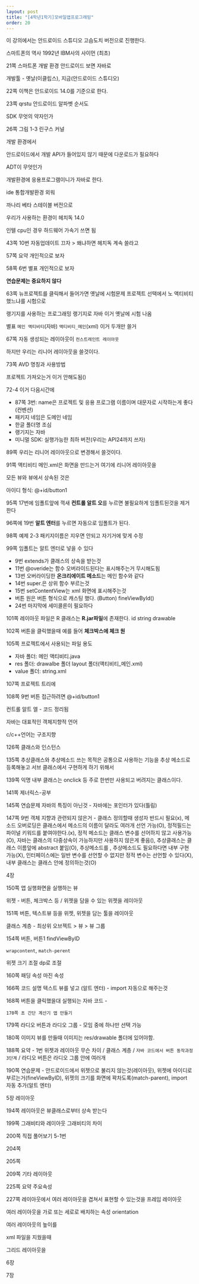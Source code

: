 ```yaml
---
layout: post
title: "[4학년1학기]모바일앱프로그래밍"
order: 20
---
```


이 강의에서는 안드로이드 스튜디오 고슴도치 버전으로 진행한다. 

스마트폰의 역사
1992년 IBM사의 사이먼 (최초)


21쪽 스마트폰 개발 환경
안드로이드 보면 자바로 


개발툴 - 옛날(이클립스), 지금(안드로이드 스튜디오)

22쪽 이책은 안드로이드 14.0를 기준으로 한다.

23쪽 qrstu 안드로이드 알파벳 순서도

SDK 무엇의 약자인가

26쪽 그림 1-3 린구스 커널

개발 환경에서 

안드로이드에서 개발 API가 들어있지 않기 때문에 다운로드가 필요하다

ADT이 무엇인가

개발환경에 응용프로그램이니가 자바로 한다.

ide 통합개발환경 외워

까나리 베타  스테이블 버전으로 

우리가 사용하는 환경이 헤치독 14.0

인텔 cpu인 경우 하드웨어 가속기 쓰면 됨

43쪽 10번 자동업데이트 끄자 > 왜냐하면 헤치독 계속 쓸라고

57쪽 요약 개인적으로 보자

58쪽 6번 별표 개인적으로 보자

**연습문제는 중요하지 않다**


63쪽 뉴프로젝트를 클릭해서 들어가면 옛날에 시험문제 프로젝트 선택에서 노 액티비티 했느냐를 시험으로 

랭기지를 사용하는 프로그래밍 랭기지로 자바 이거 옛날에 시험 나옴

별표 `메인 액티비티`(자바) `액티비티_메인`(xml) 이거 두개만 쓸거

67쪽 자동 생성되는 레이아웃이 `컨스트레인트 레이아웃`

하지만 우리는 리니어 레이아웃을 쓸것이다.

73쪽 AVD 명칭과 사용방법

프로젝트 가져오는거 이거 안해도됨()

72-4 이거 다음시간에

* 87쪽 3번: name은 프로젝트 및 응용 프로그램 이름이며 대문자로 시작하는게 좋다(컨벤션)
* 패키지 네임은 도메인 네임
* 한글 폴더명 조심
* 랭기지는 자바
* 미니멀 SDK: 실행가능한 최하 버전(우리는 API24까지 쓰자)

89쪽 우리는 리니어 레이아웃으로 변경해서 쓸것이다.

91쪽 액티비티 메인.xml은 화면을 만드는거 여기에 리니어 레이아웃을

모든 뷰와 뷰에서 상속된 것은 

아이디 형식: @+id/button1

95쪽 17번에 임폴트앞에 꺽새 **컨트롤 알트 오**를 누르면 불필요하게 임폴트된것을 제거한다

96쪽에 19번 **알트 엔터**를 누르면 자동으로 임폴트가 된다.

98쪽 예제 2-3 패키지이름은 지우면 안되고 자기거에 맞게 수정

99쪽 임폴트는 알트 엔터로 넣을 수 있다

* 9번 extends가 클래스의 상속을 받는것
* 11번 @overide는 함수 오버라이드된다는 표시해주는거 무시해도됨
* 13번 오버라이딩한 **온크리에이트 메소드**는 메인 함수와 같다
* 14번 super.은 상위 함수 부르는것
* 15번 setContentView는 xml 화면에 표시해주는것
* 버튼 원은 버튼 형식으로 캐스팅 했다. (Button) fineViewById()
* 24번 마지막에 세미콜론이 필요하다

101쪽 레이아웃 파일은 R 클래스는 **R.jar파일**에 존재한다. id string drawable

102쪽 버튼을 클릭했을때 예를 들어 **체크박스에 체크 원**

105쪽 프로젝트에서 사용되는 파일 용도
* 자바 폴더: 메인 액티비티.java 
* res 폴더: drawalbe 폴더 layout 폴더(액티비티_메인.xml) 
* value 폴더: string.xml

107쪽 프로젝트 트리에 


108쪽 9번 버튼 접근하려면 @+id/button1

컨트롤 알트 엘 - 코드 정리됨

자바는 대표적인 객체지향적 언어

c/c++언어는 구조지향


126쪽 클래스와 인스턴스

135쪽 추상클래스와 추상메소드 쓰는 목적은 공통으로 사용하는 기능을 추상 메소드로 등록해놓고 서브 클래스에서 구현하게 하기 위해서

139쪽 익명 내부 클래스는 onclick 등 주로 한번만 사용되고 버려지는 클래스이다. 

141쪽 제너릭스-공부

145쪽 연습문제 자바의 특징이 아닌것 - 자바에는 포인터가 있다(틀림)

147쪽 9번 객체 지향과 관련되지 않은거 - 클래스 정의할때 생성자 반드시 필요(x), 메소드 오버로딩은 클래스에서 메소드의 이름이 달라도 여러개 선언 가능(O), 정적필드는 파이널 키워드를 붙여야한다.(x), 정적 메소드는 클래스 변수를 선어하지 않고 사용가능(O), 자바는 클래스의 다중상속이 가능하지만 사용하지 않은게 좋음(), 추상클래스는 클래스 이름앞에 abstract 붙임(O), 추상메소드를 , 추상메소드도 필요하다면 내부 구현 가능(X), 인터페이스에는 일반 변수를 선언할 수 없지만 정적 변수는 선언할 수 있다(X), 내부 클래스는 클래스 안에 정의하는것(O)

4장 

150쪽 앱 실행화면을 실행하는 뷰

위젯 - 버튼, 체크박스 등 / 위젯을 담을 수 있는 위젯을 레이아웃

151쪽 버튼, 텍스트뷰 등을 위젯, 위젯을 담는 툴을 레이아웃

클래스 계층 - 최상위 오브젝트 > 뷰 > 뷰 그룹

154쪽 버튼, 버튼1 findViewByID

`wrapcontent`, `match-perent`

위젯 크기 조절 dp로 조절

160쪽 패딩 속성 마진 속성

166쪽 코드 설명 텍스트 뷰를 넣고 (알트 엔터) - import 자동으로 해주는것

168쪽 버튼을 클릭했을대 실행되는 자바 코드 - 

`170쪽 초 간단 계산기 앱 만들기`

179쪽 라디오 버튼과 라디오 그룹 - 모임 중에 하나만 선택 가능

180쪽 이미지 뷰를 만들때 이미지는 res/drawable 폴더에 있어야함. 

188쪽 요약 - 1번 위젯과 레이아웃 무슨 차이 / 클래스 계층 / `자바 코드에서 버튼 동작과정 3단계` / 라디오 버튼은 라디오 그룹 안에 여러개

190쪽 연습문제 - 안드로이드에서 위젯으로 불리지 않는것(레이아웃), 위젯에 아이디로 부르는거(fineViewByID), 위젯의 크기를 화면에 꽉차도록(match-parent), import 자동 추가(알트 엔터)






5장 레이아웃

194쪽 레이아웃은 뷰클래스로부터 상속 받는다

199쪽 그래비티와 레이아웃 그래비티의 차이

200쪽 직접 풀어보기 5-1번 

204쪽 

205쪽

209쪽 기타 레이아웃

225쪽 요약 주요속성

227쪽 레이아웃에서 여러 레이아웃을 겹쳐서 표현할 수 있는것을 프레임 레이아웃

여러 레이아웃을 가로 또는 세로로 배치하는 속성 orientation 

여러 레이아웃의 높이를 

xml 파일을 지웠을때 

그리드 레이아웃을 






6장








7장


